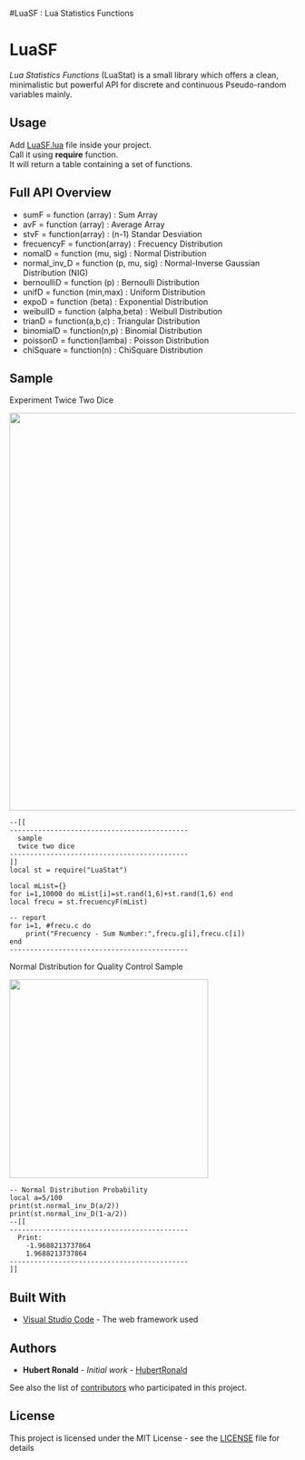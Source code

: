 #LuaSF : Lua Statistics Functions
# LuaSF
*Lua Statistics Functions* (LuaStat) is a small library which offers a clean, minimalistic but powerful API for discrete and continuous Pseudo-random variables mainly.

## Usage
Add [LuaSF.lua](https://github.com/HubertRonald/LuaSF/blob/master/LuaStat.lua) file inside your project.<br/>
Call it using __require__ function.</br>
It will return a table containing a set of functions.

## Full API Overview

* sumF = function (array)                 : Sum Array
* avF = function (array)                  : Average Array
* stvF = function(array)                  : (n-1) Standar Desviation
* frecuencyF = function(array)            : Frecuency Distribution
* nomalD = function (mu, sig)             : Normal Distribution
* normal_inv_D = function (p, mu, sig)    : Normal-Inverse Gaussian Distribution (NIG)
* bernoulliD = function (p)               : Bernoulli Distribution
* unifD = function (min,max)              : Uniform Distribution
* expoD = function (beta)                 : Exponential Distribution
* weibullD = function (alpha,beta)        : Weibull Distribution
* trianD = function(a,b,c)                : Triangular Distribution
* binomialD = function(n,p)               : Binomial Distribution
* poissonD = function(lamba)              : Poisson Distribution
* chiSquare = function(n)                 : ChiSquare Distribution

## Sample

Experiment Twice Two Dice
<p align="left">
  <img src="https://cloud.githubusercontent.com/assets/7612715/24643736/6b0dbf8c-18d5-11e7-955a-f1ab05233489.png" width="700"/>
</p>

```
--[[
--------------------------------------------
  sample
  twice two dice
--------------------------------------------
]]
local st = require("LuaStat")

local mList={}
for i=1,10000 do mList[i]=st.rand(1,6)+st.rand(1,6) end
local frecu = st.frecuencyF(mList)

-- report
for i=1, #frecu.c do
	print("Frecuency - Sum Number:",frecu.g[i],frecu.c[i])
end
--------------------------------------------
```
Normal Distribution for Quality Control Sample
<p align="left">
  <img src="https://cloud.githubusercontent.com/assets/7612715/24643414/6e2b2a3a-18d3-11e7-9edd-9eb54d7744ca.png" width="350"/>
</p>

```
-- Normal Distribution Probability
local a=5/100
print(st.normal_inv_D(a/2))
print(st.normal_inv_D(1-a/2))
--[[
--------------------------------------------
  Print:
 	-1.9688213737864
	1.9688213737864
--------------------------------------------
]]
```

## Built With

* [Visual Studio Code](https://code.visualstudio.com/) - The web framework used

## Authors

* **Hubert Ronald** - *Initial work* - [HubertRonald](https://github.com/HubertRonald)

See also the list of [contributors](https://github.com/HubertRonald/LuaSF/contributors) who participated in this project.

## License

This project is licensed under the MIT License - see the [LICENSE](LICENSE) file for details
